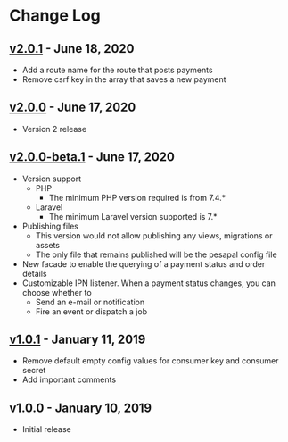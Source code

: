 # Change Log

## [v2.0.1](https://github.com/bryceandy/laravel_pesapal/compare/v2.0.0...v2.0.1) - June 18, 2020  
  * Add a route name for the route that posts payments
  * Remove csrf key in the array that saves a new payment  

## [v2.0.0](https://github.com/bryceandy/laravel_pesapal/compare/v2.0.0-beta.1...v2.0.0) - June 17, 2020  
  * Version 2 release  

## [v2.0.0-beta.1](https://github.com/bryceandy/laravel_pesapal/compare/v1.0.1...v2.0.0-beta.1) - June 17, 2020
  * Version support
    * PHP
      * The minimum PHP version required is from 7.4.*
    * Laravel
      * The minimum Laravel version supported is 7.*
  * Publishing files
    * This version would not allow publishing any views, migrations or assets
    * The only file that remains published will be the pesapal config file
  * New facade to enable the querying of a payment status and order details
  * Customizable IPN listener. When a payment status changes, you can choose whether to 
    * Send an e-mail or notification
    * Fire an event or dispatch a job

## [v1.0.1](https://github.com/bryceandy/laravel_pesapal/compare/v1.0.0...v1.0.1) - January 11, 2019
  * Remove default empty config values for consumer key and consumer secret
  * Add important comments

## v1.0.0 - January 10, 2019
  * Initial release